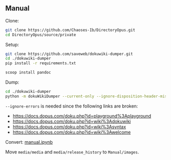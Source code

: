 ## Manual
Clone:
```sh
git clone https://github.com/Chaoses-Ib/DirectoryOpus.git
cd DirectoryOpus/source/private
```

Setup:
```sh
git clone https://github.com/saveweb/dokuwiki-dumper.git
cd ./dokuwiki-dumper
pip install -r requirements.txt
```
```sh
scoop install pandoc
```

Dump:
```sh
cd ./dokuwiki-dumper
python -m dokuWikiDumper --current-only --ignore-disposition-header-missing --threads 3 --content --media --ignore-errors --path ../docs.dopus.com https://docs.dopus.com/doku.php
```
`--ignore-errors` is needed since the following links are broken:
- https://docs.dopus.com/doku.php?id=playground%3Aplayground
- https://docs.dopus.com/doku.php?id=wiki%3Adokuwiki
- https://docs.dopus.com/doku.php?id=wiki%3Asyntax
- https://docs.dopus.com/doku.php?id=wiki%3Awelcome

Convert: [manual.ipynb](manual.ipynb)

Move `media/media` and `media/release_history` to `Manual/images`.